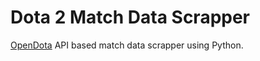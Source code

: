 # Dota 2 Match Data Scrapper

[OpenDota](https://www.opendota.com/api-keys) API based match data scrapper using Python.